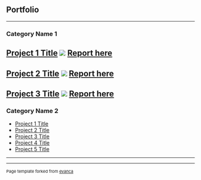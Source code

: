 ## Portfolio

---

### Category Name 1 

[Project 1 Title](https://github.com/hoantk2903/projectDataAnalysis/tree/master/project%201)
<img src="images/dummy_thumbnail.jpg?raw=true"/>
[Report here](https://github.com/hoantk2903/projectDataAnalysis/blob/master/project%201/report.pdf)
---
[Project 2 Title](https://github.com/hoantk2903/projectDataAnalysis/tree/master/Project%202)
<img src="images/dummy_thumbnail.jpg?raw=true"/>
[Report here]()
---
[Project 3 Title](https://github.com/hoantk2903/projectDataAnalysis/tree/master/project%203)
<img src="images/dummy_thumbnail.jpg?raw=true"/>
[Report here]()
---

### Category Name 2

- [Project 1 Title](http://example.com/)
- [Project 2 Title](http://example.com/)
- [Project 3 Title](http://example.com/)
- [Project 4 Title](http://example.com/)
- [Project 5 Title](http://example.com/)

---




---
<p style="font-size:11px">Page template forked from <a href="https://github.com/evanca/quick-portfolio">evanca</a></p>
<!-- Remove above link if you don't want to attibute -->
